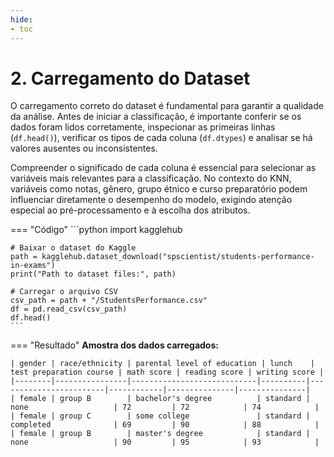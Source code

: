 ```yaml
---
hide:
- toc
---
```


# 2. Carregamento do Dataset


O carregamento correto do dataset é fundamental para garantir a qualidade da análise. Antes de iniciar a classificação, é importante conferir se os dados foram lidos corretamente, inspecionar as primeiras linhas (`df.head()`), verificar os tipos de cada coluna (`df.dtypes`) e analisar se há valores ausentes ou inconsistentes.

Compreender o significado de cada coluna é essencial para selecionar as variáveis mais relevantes para a classificação. No contexto do KNN, variáveis como notas, gênero, grupo étnico e curso preparatório podem influenciar diretamente o desempenho do modelo, exigindo atenção especial ao pré-processamento e à escolha dos atributos.

=== "Código"
	```python
	import kagglehub

	# Baixar o dataset do Kaggle
	path = kagglehub.dataset_download("spscientist/students-performance-in-exams")
	print("Path to dataset files:", path)

	# Carregar o arquivo CSV
	csv_path = path + "/StudentsPerformance.csv"
	df = pd.read_csv(csv_path)
	df.head()
	```
=== "Resultado"
	**Amostra dos dados carregados:**

	| gender | race/ethnicity | parental level of education | lunch    | test preparation course | math score | reading score | writing score |
	|--------|----------------|----------------------------|----------|------------------------|------------|---------------|---------------|
	| female | group B        | bachelor's degree          | standard | none                   | 72         | 72            | 74            |
	| female | group C        | some college               | standard | completed              | 69         | 90            | 88            |
	| female | group B        | master's degree            | standard | none                   | 90         | 95            | 93            |



